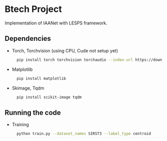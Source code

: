 # Btech Project

Implementation of IAANet with LESPS framework.


## Dependencies

* Torch, Torchvision (using CPU, Cude not setup yet)
  ```bash
    pip install torch torchvision torchaudio --index-url https://download.pytorch.org/whl/cpu

  ```
* Matplotlib
  ```bash
    pip install matplotlib
  ```
* Skimage, Tqdm
  ```bash
    pip install scikit-image tqdm
  ```


## Running the code

* Training
  ```bash
    python train.py --dataset_names SIRST3 --label_type centroid

  ```
    